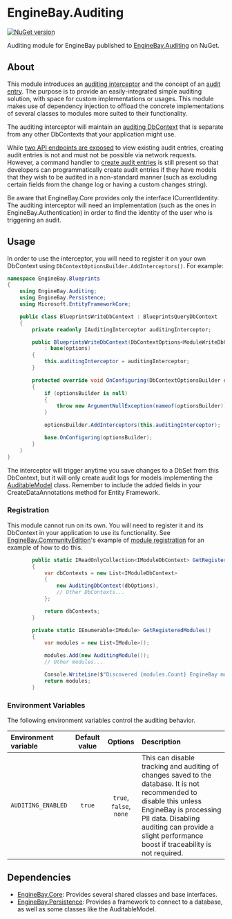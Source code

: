 # EngineBay.Auditing

[![NuGet version](https://badge.fury.io/nu/EngineBay.Auditing.svg)](https://badge.fury.io/nu/EngineBay.Auditing)

[//]: # ([![Maintainability]&#40;&#41;]&#40;https://codeclimate.com/github/engine-bay/auditing/maintainability&#41;)

[//]: # ([![Test Coverage]&#40;&#41;]&#40;https://codeclimate.com/github/engine-bay/auditing/test_coverage&#41;)

Auditing module for EngineBay published to [EngineBay.Auditing](https://www.nuget.org/packages/EngineBay.Auditing/) on NuGet.

## About

This module introduces an [auditing interceptor](EngineBay.Auditing/Interceptors/AuditingInterceptor.cs) and the concept of an [audit entry](EngineBay.Auditing/Models/AuditEntry.cs). The purpose is to provide an easily-integrated simple auditing solution, with space for custom implementations or usages. This module makes use of dependency injection to offload the concrete implementations of several classes to modules more suited to their functionality.

The auditing interceptor will maintain an [auditing DbContext](EngineBay.Auditing/Persistence/AuditingWriteDbContext.cs) that is separate from any other DbContexts that your application might use. 

While [two API endpoints are exposed](EngineBay.Auditing/AuditEntry/AuditEntryEndpoints.cs) to view existing audit entries, creating audit entries is not and must not be possible via network requests. However, a command handler to [create audit entries](EngineBay.Auditing/AuditEntry/CreateAuditEntry.cs) is still present so that developers can programmatically create audit entries if they have models that they wish to be audited in a non-standard manner (such as excluding certain fields from the change log or having a custom changes string).  

Be aware that EngineBay.Core provides only the interface ICurrentIdentity. The auditing interceptor will need an implementation (such as the ones in EngineBay.Authentication) in order to find the identity of the user who is triggering an audit.

## Usage

In order to use the interceptor, you will need to register it on your own DbContext using `DbContextOptionsBuilder.AddInterceptors()`. For example:

```cs
namespace EngineBay.Blueprints
{
    using EngineBay.Auditing;
    using EngineBay.Persistence;
    using Microsoft.EntityFrameworkCore;

    public class BlueprintsWriteDbContext : BlueprintsQueryDbContext
    {
        private readonly IAuditingInterceptor auditingInterceptor;

        public BlueprintsWriteDbContext(DbContextOptions<ModuleWriteDbContext> options, IAuditingInterceptor auditingInterceptor)
            : base(options)
        {
            this.auditingInterceptor = auditingInterceptor;
        }

        protected override void OnConfiguring(DbContextOptionsBuilder optionsBuilder)
        {
            if (optionsBuilder is null)
            {
                throw new ArgumentNullException(nameof(optionsBuilder));
            }

            optionsBuilder.AddInterceptors(this.auditingInterceptor);

            base.OnConfiguring(optionsBuilder);
        }
    }
}
```

The interceptor will trigger anytime you save changes to a DbSet from this DbContext, but it will only create audit logs for models implementing the [AuditableModel](https://github.com/engine-bay/persistence/blob/main/EngineBay.Persistence/Models/AuditableModel.cs) class. Remember to include the added fields in your CreateDataAnnotations method for Entity Framework. 

### Registration

This module cannot run on its own. You will need to register it and its DbContext in your application to use its functionality. See [EngineBay.CommunityEdition](https://github.com/engine-bay/engine-bay-ce)'s example of [module registration](https://github.com/engine-bay/engine-bay-ce/blob/main/EngineBay.CommunityEdition/Modules/ModuleRegistration.cs) for an example of how to do this. 

```cs
        public static IReadOnlyCollection<IModuleDbContext> GetRegisteredDbContexts(DbContextOptions<ModuleWriteDbContext> dbOptions)
        {
            var dbContexts = new List<IModuleDbContext>
            {
                new AuditingDbContext(dbOptions),
                // Other DbContexts...
            };

            return dbContexts;
        }

        private static IEnumerable<IModule> GetRegisteredModules()
        {
            var modules = new List<IModule>();

            modules.Add(new AuditingModule());
            // Other modules...

            Console.WriteLine($"Discovered {modules.Count} EngineBay modules");
            return modules;
        }
```

### Environment Variables

The following environment variables control the auditing behavior.

| Environment variable | Default value |         Options         | Description                                                                                                                                                                                                                                        |
|:---------------------|:-------------:|:-----------------------:|:---------------------------------------------------------------------------------------------------------------------------------------------------------------------------------------------------------------------------------------------------|
| `AUDITING_ENABLED`   |    `true`     | `true`, `false`, `none` | This can disable tracking and auditing of changes saved to the database. It is not recommended to disable this unless EngineBay is processing PII data. Disabling auditing can provide a slight performance boost if traceability is not required. |

## Dependencies

* [EngineBay.Core](https://github.com/engine-bay/core): Provides several shared classes and base interfaces.
* [EngineBay.Persistence](https://github.com/engine-bay/persistence): Provides a framework to connect to a database, as well as some classes like the AuditableModel.